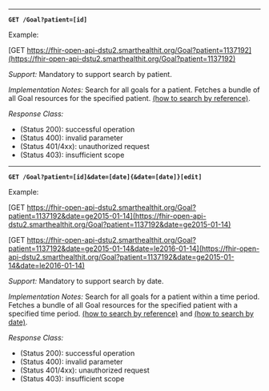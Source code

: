 
-----------

**`GET /Goal?patient=[id]`**

Example:

[GET https://fhir-open-api-dstu2.smarthealthit.org/Goal?patient=1137192](https://fhir-open-api-dstu2.smarthealthit.org/Goal?patient=1137192)

*Support:* Mandatory to support search by patient.

*Implementation Notes:* Search for all goals for a patient. Fetches a bundle of all Goal resources for the specified patient. [(how to search by reference)].

*Response Class:*

-   (Status 200): successful operation
-   (Status 400): invalid parameter
-   (Status 401/4xx): unauthorized request
-   (Status 403): insufficient scope

-----------

**`GET /Goal?patient=[id]&date=[date]{&date=[date]}[edit]`**

Example:

[GET https://fhir-open-api-dstu2.smarthealthit.org/Goal?patient=1137192&date=ge2015-01-14](https://fhir-open-api-dstu2.smarthealthit.org/Goal?patient=1137192&date=ge2015-01-14)

[GET https://fhir-open-api-dstu2.smarthealthit.org/Goal?patient=1137192&date=ge2015-01-14&date=le2016-01-14](https://fhir-open-api-dstu2.smarthealthit.org/Goal?patient=1137192&date=ge2015-01-14&date=le2016-01-14)

*Support:* Mandatory to support search by date.

*Implementation Notes:* Search for all goals for a patient within a time period. Fetches a bundle of all Goal resources for the specified patient with a specified time period. [(how to search by reference)] and [(how to search by date)].

*Response Class:*

-   (Status 200): successful operation
-   (Status 400): invalid parameter
-   (Status 401/4xx): unauthorized request
-   (Status 403): insufficient scope

  [(how to search by reference)]: http://hl7.org/fhir/DSTU2/search.html#reference
  [(how to search by token)]: http://hl7.org/fhir/DSTU2/search.html#token
  [Composite Search Parameters]: http://hl7.org/fhir/search.html#combining
  [(how to search by date)]: http://hl7.org/fhir/DSTU2/search.html#date
